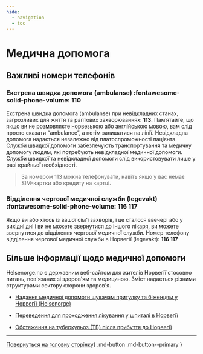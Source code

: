 ```yaml
---
hide:
  - navigation
  - toc
---
```


# Медична допомога

## Важливі номери телефонів 
### Екстрена швидка допомога (ambulanse) :fontawesome-solid-phone-volume: 110
 Екстрена швидка допомога (ambulanse) при невідкладних станах, загрозливих для життя та раптових захворюваннях: __113__. Пам’ятайте, що якщо ви не розмовляєте норвезькою або англійською мовою, вам слід просто сказати “ambulance”, а потім залишатися на лінії. Невідкладна допомога надається незалежно від платоспроможності пацієнта. Служби швидкої допомоги забезпечують транспортування та медичну допомогу людям, які потребують невідкладної медичної допомоги. Служби швидкої та невідкладної допомоги слід використовувати лише у разі крайньої необхідності.

 > За номером 113 можна телефонувати, навіть якщо у вас немає SIM-картки або кредиту на картці.

### Відділення чергової медичної служби (legevakt) :fontawesome-solid-phone-volume: 116 117
Якщо ви або хтось із вашої сім'ї захворів, і це сталося ввечері або у вихідні дні і ви не можете звернутися до іншого лікаря, ви можете звернутися до відділення чергової медичної служби. Номер телефону відділення чергової медичної служби в Норвегії (legevakt): __116 117__


## Більше інформації щодо медичної допомоги

Helsenorge.no є державним веб-сайтом для жителів Норвегії стосовно питань, пов'язаних зі здоров'ям та медициною. Зміст надається різними структурами сектору охорони здоров'я.

- [Надання медичної допомоги шукачам притулку та біженцям у Норвегії (Helsenorge)](https://www.helsenorge.no/uk/utlendinger-i-norge/helsehjelp-for-asylsokere-og-flyktninger-i-norge/)

- [Переведення для проходження лікування у шпиталі в Норвегії](https://www.helsenorge.no/uk/utlendinger-i-norge/helsehjelp-for-asylsokere-og-flyktninger-i-norge/overforing-til-sykehus-i-norge/)

- [Обстеження на туберкульоз (ТБ) після прибуття до Норвегії](https://www.helsenorge.no/uk/utlendinger-i-norge/helsehjelp-for-asylsokere-og-flyktninger-i-norge/ny-i-norge/#%D0%BE%D0%B1%D1%81%D1%82%D0%B5%D0%B6%D0%B5%D0%BD%D0%BD%D1%8F-%D0%BD%D0%B0-%D1%82%D1%83%D0%B1%D0%B5%D1%80%D0%BA%D1%83%D0%BB%D1%8C%D0%BE%D0%B7)



---

[Повернуться на головну сторінку](index.md){ .md-button .md-button--primary }